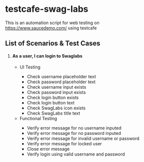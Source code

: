 # testcafe-swag-labs
This is an automation script for web testing on https://www.saucedemo.com/ using testcafe

<h2>List of Scenarios & Test Cases</h2>
<div>
  <ol>
    <li><h4>As a user, I can login to Swaglabs</h4></li>
      <div>
        <ul>
          <li>UI Testing</li>
            <ul>
              <li>Check username placeholder text</li>
              <li>Check password placeholder text</li>
              <li>Check username input exists</li>
              <li>Check password input exists</li>
              <li>Check login button exists</li>
              <li>Check login button text</li>
              <li>Check SwagLabs icon exists</li>
              <li>Check SwagLabs title text</li>
            </ul>
          <li>Functional Testing</li>
            <ul>
              <li>Verify error message for no username inputed</li>
              <li>Verify error message for no password inputed</li>
              <li>Verify error message for invalid username or password</li>
              <li>Verify error message for locked user</li>
              <li>Close error message</li>
              <li>Verify login using valid username and password</li>
            </ul>
        </ul>
      </div>
  </ol>
</div>
